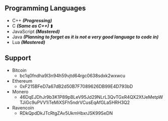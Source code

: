 ## Programming Languages
- C++ **_(Progressing)_**
- C **_(Same as C++)_** ⮭
- JavaScript **_(Mastered)_**
- Java **_(Planning to forget as it is not a very good language to code in)_**
- Lua **_(Mastered)_**
## Support
- Bitcoin
  - bc1q0fndha9l3n94h59vjtd64rgc0638sdxk2wxwcu
- Ethereum
  - 0xF215BFeD7a67dB2d50B7F7089626DB99E4D793bD
- Monero
  - 46DqEJDhJr9b3K1P89pBLeV95Jd29NLrL3QvTGxR4QX2XfJeMetpWTJiGc9uPVV1iTeMiXSFh5ndrVCusEqAfGLa5HRH3Q2
- Ravencoin
  - RDkQpdDkJTcRtgZAv5UkmHbxrJSK99SeDN

